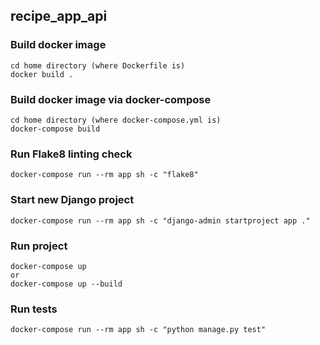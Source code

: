 ## recipe_app_api

### Build docker image
```commandline
cd home directory (where Dockerfile is)
docker build .
```

### Build docker image via docker-compose
```commandline
cd home directory (where docker-compose.yml is)
docker-compose build
```

### Run Flake8 linting check
```commandline
docker-compose run --rm app sh -c "flake8" 
```

### Start new Django project
```commandline
docker-compose run --rm app sh -c "django-admin startproject app ."
```

### Run project
```commandline
docker-compose up 
or
docker-compose up --build
```

### Run tests
```commandline
docker-compose run --rm app sh -c "python manage.py test" 
```